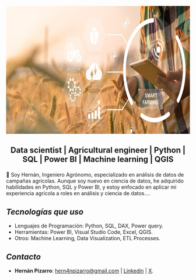 <img src="Imagen\1.jpg" width="1010" height="350">

## <p align="center">Data scientist | Agricultural engineer | Python | SQL | Power BI | Machine learning | QGIS</p>

💬 Soy Hernán, Ingeniero Agrónomo, especializado en análisis de datos de campañas agrícolas. Aunque soy nuevo en ciencia de datos, he adquirido habilidades en Python, SQL y Power BI, y estoy enfocado en aplicar mi experiencia agrícola a roles en análisis y ciencia de datos....
 


## *Tecnologías que uso*

- Lenguajes de Programación: Python, SQL, DAX, Power query.
- Herramientas: Power BI, Visual Studio Code, Excel, QGIS.
- Otros: Machine Learning, Data Visualization, ETL Processes.

## *Contacto*

- **Hernán Pizarro**: hern4npizarro@gmail.com | [Linkedin](https://www.linkedin.com/in/hern%C3%A1n-pizarro-683679268/) | [X](https://twitter.com/Hernn00000).


